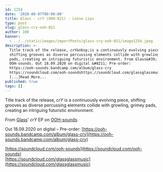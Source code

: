 ```yaml
---
id: 1254
date: '2020-09-07T00:00:00'
title: Glass - crY (OOH-021) - Loose Lips
type: post
slug: glass-cry-ooh-021
author: 100
banner:
  - ../../static/images/importPosts/glass-cry-ooh-021/image1254.jpeg
description: >-
  Title track of the release, crY&nbsp;is a continuously evolving piece,
  shifting grooves as diverse percussing elements collide with growling, grimey
  pads, creating an intriguing futuristic environment. From Glass&#39; crY EP on
  OOH-sounds. Out 18.09.2020 on digital &#8211; Pre-order:
  https://ooh-sounds.bandcamp.com/album/glass-cry
  https://soundcloud.com/ooh-soundshttps://soundcloud.com/glassglassmusic
  [...]Read More...
published: true
tags: []
---
```

Title track of the release, _crY_ is a continuously evolving piece, shifting grooves as diverse percussing elements collide with growling, grimey pads, creating an intriguing futuristic environment.

From [Glass](https://soundcloud.com/glassglassmusic)' _crY_ EP on [OOH-sounds](https://ooh-sounds.bandcamp.com/).

Out 18.09.2020 on digital – Pre-order: [https://ooh-sounds.bandcamp.com/album/glass-cry](https://ooh-sounds.bandcamp.com/album/glass-cry)

[https://soundcloud.com/ooh-sounds](https://soundcloud.com/ooh-sounds)  
[https://soundcloud.com/glassglassmusic](https://soundcloud.com/glassglassmusic)